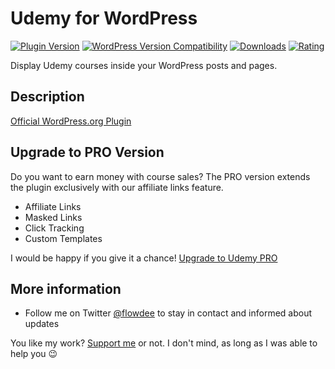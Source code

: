 # Udemy for WordPress
[![Plugin Version](https://img.shields.io/wordpress/plugin/v/wp-udemy.svg)](https://wordpress.org/plugins/wp-udemy/) [![WordPress Version Compatibility](https://img.shields.io/wordpress/v/wp-udemy.svg)](https://wordpress.org/plugins/wp-udemy/) [![Downloads](https://img.shields.io/wordpress/plugin/dt/wp-udemy.svg)](https://wordpress.org/plugins/wp-udemy/) [![Rating](https://img.shields.io/wordpress/plugin/r/wp-udemy.svg)](https://wordpress.org/plugins/wp-udemy/)

Display Udemy courses inside your WordPress posts and pages.

## Description

[Official WordPress.org Plugin](https://wordpress.org/plugins/wp-udemy/)

## Upgrade to PRO Version

Do you want to earn money with course sales? The PRO version extends the plugin exclusively with our affiliate links feature.

*   Affiliate Links
*   Masked Links
*   Click Tracking
*   Custom Templates

I would be happy if you give it a chance! [Upgrade to Udemy PRO](https://coder.flowdee.de/downloads/udemy-for-wordpress-pro/)

## More information

* Follow me on Twitter [@flowdee](https://twitter.com/flowdee/) to stay in contact and informed about updates

You like my work? [Support me](https://donate.flowdee.de/) or not. I don't mind, as long as I was able to help you :wink: